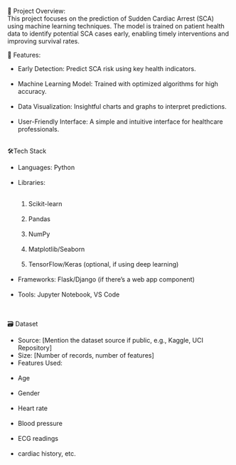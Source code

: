 📌 Project Overview:
<br>
This project focuses on the prediction of Sudden Cardiac Arrest (SCA) using machine learning techniques. The model is trained on patient health data to identify potential SCA cases early, enabling timely interventions and improving survival rates.

🚀 Features:
<br>
<ul>
<li>Early Detection: Predict SCA risk using key health indicators.</li>
<br>
<li>Machine Learning Model: Trained with optimized algorithms for high accuracy.</li>
<br>
<li>Data Visualization: Insightful charts and graphs to interpret predictions.</li>
<br>
<li>User-Friendly Interface: A simple and intuitive interface for healthcare professionals.</li>
</ul><br>
🛠️Tech Stack
  <br>
  <ul>
<li>Languages: Python</li>
  <br>
<li>Libraries:</li>
  <br>
<ol>
   <li>Scikit-learn</li>
  <br>
<li>Pandas</li>
  <br>
<li>NumPy</li><br>
<li>Matplotlib/Seaborn</li><br>
<li>TensorFlow/Keras (optional, if using deep learning)</li><br>
</ol>
<li>Frameworks: Flask/Django (if there’s a web app component)</li><br>
<li>Tools: Jupyter Notebook, VS Code</li><br>
</ul><br>
🗃️ Dataset<br>
<ul>
<li>Source: [Mention the dataset source if public, e.g., Kaggle, UCI Repository]
</li>
<li>Size: [Number of records, number of features]</li>
<li>Features Used:</li><br>
<li>Age</li><br>
<li>Gender</li><br>
<li>Heart rate</li><br>
<li>Blood pressure</li><br>
<li>ECG readings</li><br>
<li> cardiac history, etc.</li>
</ul>
<br>
